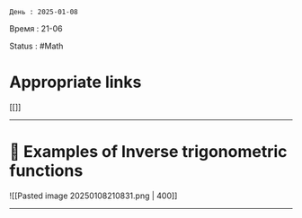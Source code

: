 	День : 2025-01-08 
Время : 21-06

Status : #Math  


# Appropriate links
[[]]

---

# 📏 Examples of Inverse trigonometric functions

![[Pasted image 20250108210831.png | 400]]



---
